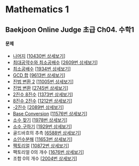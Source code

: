 Mathematics 1
==============

Baekjoon Online Judge 초급 Ch04. 수학1
------------------------------------

#### 문제

* [나머지](./나머지) [[10430번 상세보기](https://www.acmicpc.net/problem/10430)]
* [최대공약수와 최소공배수](./최대공약수와_최소공배수) [[2609번 상세보기](https://www.acmicpc.net/problem/2609)]
* [최소공배수](./최소공배수) [[1934번 상세보기](https://www.acmicpc.net/problem/1934)]
* [GCD 합](./GCD_합) [[9613번 상세보기](https://www.acmicpc.net/problem/9613)]
* [진법 변환 2](./진법_변환_2) [[11005번 상세보기](https://www.acmicpc.net/problem/11005)]
* [진법 변환](./진법_변환) [[2745번 상세보기](https://www.acmicpc.net/problem/2745)]
* [2진수 8진수](./2진수_8진수) [[1373번 상세보기](https://www.acmicpc.net/problem/1373)]
* [8진수 2진수](./8진수_2진수) [[1212번 상세보기](https://www.acmicpc.net/problem/1212)]
* [-2진수](./-2진수) [[2089번 상세보기](https://www.acmicpc.net/problem/2089)]
* [Base Conversion](./Base_Conversion) [[11576번 상세보기](https://www.acmicpc.net/problem/11576)]
* [소수 찾기](./소수_찾기) [[1978번 상세보기](https://www.acmicpc.net/problem/1978)]
* [소수 구하기](./소수_구하기) [[1929번 상세보기](https://www.acmicpc.net/problem/1929)]
* 골드바흐의 추측 [[6588번 상세보기](https://www.acmicpc.net/problem/6588)]
* [소인수분해](./소인수분해) [[11653번 상세보기](https://www.acmicpc.net/problem/11653)]
* [팩토리얼](./팩토리얼) [[10872번 상세보기](https://www.acmicpc.net/problem/10872)]
* 팩토리얼 0의 개수 [[1676번 상세보기](https://www.acmicpc.net/problem/1676)]
* 조합 0의 개수 [[2004번 상세보기](https://www.acmicpc.net/problem/2004)]